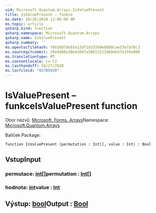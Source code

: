 ```yaml
---
uid: Microsoft.Quantum.Arrays.IsValuePresent
title: IsValuePresent – funkce
ms.date: 10/26/2020 12:00:00 AM
ms.topic: article
qsharp.kind: function
qsharp.namespace: Microsoft.Quantum.Arrays
qsharp.name: IsValuePresent
qsharp.summary: ''
ms.openlocfilehash: f8810d7de91e13df1d33269e8880cae33e7a78c3
ms.sourcegitcommit: 29e0d88a30e4166fa580132124b0eb57e1f0e986
ms.translationtype: MT
ms.contentlocale: cs-CZ
ms.lasthandoff: 10/27/2020
ms.locfileid: "92705920"
---
```

# <a name="isvaluepresent-function"></a><span data-ttu-id="98235-102">IsValuePresent – funkce</span><span class="sxs-lookup"><span data-stu-id="98235-102">IsValuePresent function</span></span>

<span data-ttu-id="98235-103">Obor názvů: [Microsoft. Forms. Arrays](xref:Microsoft.Quantum.Arrays)</span><span class="sxs-lookup"><span data-stu-id="98235-103">Namespace: [Microsoft.Quantum.Arrays](xref:Microsoft.Quantum.Arrays)</span></span>

<span data-ttu-id="98235-104">Balíček [](https://nuget.org/packages/)</span><span class="sxs-lookup"><span data-stu-id="98235-104">Package: [](https://nuget.org/packages/)</span></span>




```qsharp
function IsValuePresent (permutation : Int[], value : Int) : Bool
```


## <a name="input"></a><span data-ttu-id="98235-105">Vstup</span><span class="sxs-lookup"><span data-stu-id="98235-105">Input</span></span>

### <a name="permutation--int"></a><span data-ttu-id="98235-106">permutace: [int](xref:microsoft.quantum.lang-ref.int)[]</span><span class="sxs-lookup"><span data-stu-id="98235-106">permutation : [Int](xref:microsoft.quantum.lang-ref.int)[]</span></span>




### <a name="value--int"></a><span data-ttu-id="98235-107">hodnota: [int](xref:microsoft.quantum.lang-ref.int)</span><span class="sxs-lookup"><span data-stu-id="98235-107">value : [Int](xref:microsoft.quantum.lang-ref.int)</span></span>





## <a name="output--bool"></a><span data-ttu-id="98235-108">Výstup: [bool](xref:microsoft.quantum.lang-ref.bool)</span><span class="sxs-lookup"><span data-stu-id="98235-108">Output : [Bool](xref:microsoft.quantum.lang-ref.bool)</span></span>

